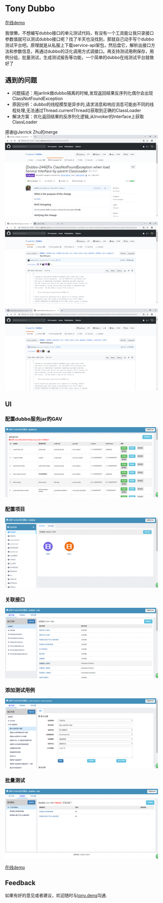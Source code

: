 # Tony Dubbo

[在线demo][demo]

我很懒，不想编写dubbo接口的单元测试代码，有没有一个工具能让我只录接口参数值就可以测试dubbo接口呢？找了半天也没找到，那就自己动手写个dubbo测试平台吧。原理就是从私服上下载service-api架包，然后盘它，解析出接口方法和参数信息，再通过dubbo的泛化调用方式调接口。再支持测试用例保存，用例分组，批量测试，生成测试报告等功能，一个简单的dubbo在线测试平台就做好了

## 遇到的问题
+ 问题描述：用jarlink做dubbo隔离的时候,发现返回结果反序列化偶尔会出现ClassNotFoundException
+ 原因分析：dubbo的线程模型是异步的,请求消息和响应消息可能由不同的线程处理,无法通过Thread.currentThread()获取到正确的ClassLoader
+ 解决方案：优化返回结果的反序列化逻辑,从Invoker的Interface上获取ClassLoader


感谢@Jerrick Zhu的merge
![tony-dubbo](../images/tony-dubbo/merge_1.png)

![tony-dubbo](../images/tony-dubbo/merge_2.png)

![tony-dubbo](../images/tony-dubbo/merge_3.png)

## UI
### 配置dubbo服务jar的GAV
![tony-dubbo](../images/tony-dubbo/1.png)
### 配置项目
![tony-dubbo](../images/tony-dubbo/2.png)
### 关联接口
![tony-dubbo](../images/tony-dubbo/3.png)
### 添加测试用例
![tony-dubbo](../images/tony-dubbo/4.png)
### 批量测试
![tony-dubbo](../images/tony-dubbo/5.png)

[在线demo][demo]

## Feedback

如果有好的意见或者建议，欢迎随时与[tony.deng][mail]沟通.

 [mail]: mailto:dz_005@163.com
 [demo]: http://dubbo.dengzhi.vip/view/dubbo/providerList
